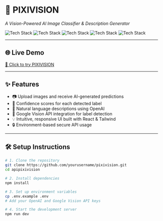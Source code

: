 # 🧠 PIXIVISION

*A Vision-Powered AI Image Classifier & Description Generator*

![Tech Stack](https://img.shields.io/badge/Machine%20Learning-TensorFlow-orange?style=for-the-badge)
![Tech Stack](https://img.shields.io/badge/Node.js-Express-green?style=for-the-badge)
![Tech Stack](https://img.shields.io/badge/OpenAI-API-blueviolet?style=for-the-badge)
![Tech Stack](https://img.shields.io/badge/Google%20Vision-API-yellow?style=for-the-badge)
![Tech Stack](https://img.shields.io/badge/React.js-TailwindCSS-0ea5e9?style=for-the-badge)

---

## 🌐 Live Demo

[🔗 Click to try PIXIVISION](https://pixivision.vercel.app) <!-- Replace with your deployed link -->

---

## ✨ Features

- 📷 Upload images and receive AI-generated predictions
- 🎯 Confidence scores for each detected label
- 📝 Natural language descriptions using OpenAI
- 🧠 Google Vision API integration for label detection
- 💡 Intuitive, responsive UI built with React & Tailwind
- 🔒 Environment-based secure API usage

---

## 🛠️ Setup Instructions

```bash
# 1. Clone the repository
git clone https://github.com/yourusername/pixivision.git
cd apipixivision

# 2. Install dependencies
npm install

# 3. Set up environment variables
cp .env.example .env
# Add your OpenAI and Google Vision API keys

# 4. Start the development server
npm run dev
